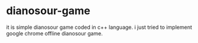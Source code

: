 # dianosour-game
it is simple dianosour game coded in c++ language. 
i just tried to implement google chrome offline dianosour game.































